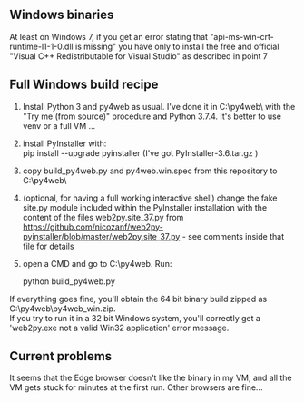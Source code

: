 ## Windows binaries

At least on Windows 7, if you get an error stating that "api-ms-win-crt-runtime-l1-1-0.dll is missing" you have only to install
the free and official "Visual C++ Redistributable for Visual Studio" as described in point 7


## Full Windows build recipe


1. Install Python 3 and py4web as usual. I've done it in C:\py4web\ with the "Try me (from source)" procedure and Python 3.7.4. It's better to use venv or a full VM ...
1. install PyInstaller with:  
        pip install  --upgrade pyinstaller  (I've got PyInstaller-3.6.tar.gz )  
1. copy build_py4web.py and py4web.win.spec from this repository to C:\py4web\
1. (optional, for having a full working interactive shell) change the fake site.py module included within the PyInstaller installation with the content of the files web2py.site_37.py from https://github.com/nicozanf/web2py-pyinstaller/blob/master/web2py.site_37.py - see comments inside that file for details
1. open a CMD and go to C:\py4web. Run:

    python build_py4web.py

If everything goes fine, you'll obtain the 64 bit binary build zipped as C:\py4web\py4web_win.zip.  
If you try to run it in a 32 bit Windows system, you'll correctly get a 'web2py.exe not a valid Win32 application' error message.


## Current problems

It seems that the Edge browser doesn't like the binary in my VM, and all the VM gets stuck for minutes at the first run. Other browsers are fine...

